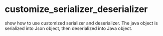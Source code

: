 # customize_serializer_deserializer
show how to use customized serializer and deserializer. The java object is serialized into Json object, then deserialized into Java object. 
